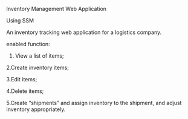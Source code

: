 Inventory Management Web Application


Using SSM


An inventory tracking web application for a logistics company. 



enabled function:


1. View a list of items;

  2.Create inventory items;

  3.Edit items;

  4.Delete items;

  5.Create “shipments” and assign inventory to the shipment, and adjust inventory appropriately.



